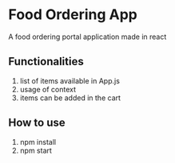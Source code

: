 # Food Ordering App
A food ordering portal application made in react


## Functionalities
1) list of items available in App.js
2) usage of context
3) items can be added in the cart


## How to use
1) npm install
2) npm start